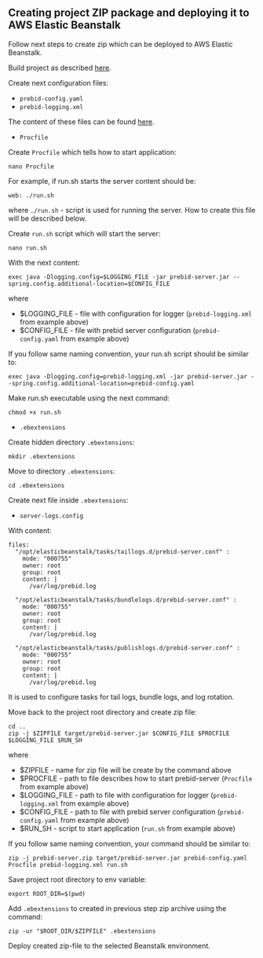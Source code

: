 ## Creating project ZIP package and deploying it to AWS Elastic Beanstalk

Follow next steps to create zip which can be deployed to AWS Elastic Beanstalk.

Build project as described [here](build.md).

Create next configuration files:

- ```prebid-config.yaml```
- ```prebid-logging.xml```

The content of these files can be found [here](config.md).

- ```Procfile```

Create ```Procfile``` which tells how to start application:
```
nano Procfile
```

For example, if run.sh starts the server content should be:
```
web: ./run.sh
```
where ```./run.sh``` - script is used for running the server.
How to create this file will be described below.

Create ```run.sh``` script which will start the server:
```
nano run.sh
```

With the next content:
```
exec java -Dlogging.config=$LOGGING_FILE -jar prebid-server.jar --spring.config.additional-location=$CONFIG_FILE
```
where
- $LOGGING_FILE - file with configuration for logger (```prebid-logging.xml``` from example above)
- $CONFIG_FILE - file with prebid server configuration (```prebid-config.yaml``` from example above)

If you follow same naming convention, your run.sh script should be similar to:
```
exec java -Dlogging.config=prebid-logging.xml -jar prebid-server.jar --spring.config.additional-location=prebid-config.yaml
```

Make run.sh executable using the next command:
```
chmod +x run.sh
```

- ```.ebextensions```

Create hidden directory ```.ebextensions```:
```
mkdir .ebextensions
```

Move to directory ```.ebextensions```:
```
cd .ebextensions
```

Create next file inside ```.ebextensions```:
- ```server-logs.config```

With content:
```
files:
  "/opt/elasticbeanstalk/tasks/taillogs.d/prebid-server.conf" :
    mode: "000755"
    owner: root
    group: root
    content: |
      /var/log/prebid.log

  "/opt/elasticbeanstalk/tasks/bundlelogs.d/prebid-server.conf" :
    mode: "000755"
    owner: root
    group: root
    content: |
      /var/log/prebid.log

  "/opt/elasticbeanstalk/tasks/publishlogs.d/prebid-server.conf" :
    mode: "000755"
    owner: root
    group: root
    content: |
      /var/log/prebid.log

```
It is used to configure tasks for tail logs, bundle logs, and log rotation.

Move back to the project root directory and create zip file:
```
cd ..
zip -j $ZIPFILE target/prebid-server.jar $CONFIG_FILE $PROCFILE $LOGGING_FILE $RUN_SH
```
where 
- $ZIPFILE - name for zip file will be create by the command above
- $PROCFILE - path to file describes how to start prebid-server (```Procfile``` from example above)
- $LOGGING_FILE - path to file with configuration for logger (```prebid-logging.xml``` from example above)
- $CONFIG_FILE - path to file with prebid server configuration (```prebid-config.yaml``` from example above)
- $RUN_SH - script to start application (```run.sh``` from example above)

If you follow same naming convention, your command should be similar to:
```
zip -j prebid-server.zip target/prebid-server.jar prebid-config.yaml Procfile prebid-logging.xml run.sh
```

Save project root directory to env variable:
```
export ROOT_DIR=$(pwd)
```

Add ```.ebextensions``` to created in previous step zip archive using the command:
```
zip -ur "$ROOT_DIR/$ZIPFILE" .ebextensions
```

Deploy created zip-file to the selected Beanstalk environment.
